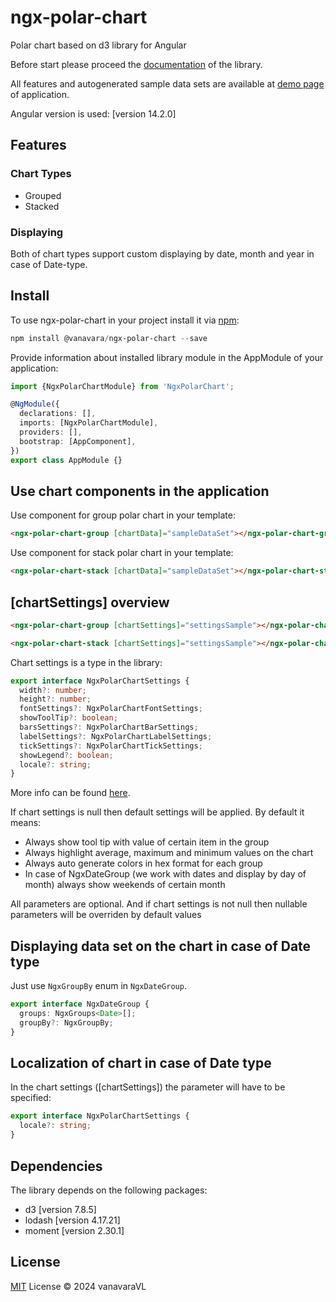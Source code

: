 # ngx-polar-chart

Polar chart based on d3 library for Angular

Before start please proceed the [documentation](https://vanavaravl.github.io/ngx-polar-chart/installation) of the library.<br> 

All features and autogenerated sample data sets are available at [demo page](https://vanavaravl.github.io/ngx-polar-chart) of application.

Angular version is used: [version 14.2.0]
## Features

### Chart Types

- Grouped
- Stacked

### Displaying

Both of chart types support custom displaying by date, month and year in case of Date-type.

## Install

To use ngx-polar-chart in your project install it via [npm](https://www.npmjs.com/package/@vanavara/ngx-polar-chart):

```powerShell
npm install @vanavara/ngx-polar-chart --save
```

Provide information about installed library module in the AppModule of your application:

```typescript
import {NgxPolarChartModule} from 'NgxPolarChart';

@NgModule({
  declarations: [],
  imports: [NgxPolarChartModule],
  providers: [],
  bootstrap: [AppComponent],
})
export class AppModule {}
```



## Use chart components in the application

Use component for group polar chart in your template:

```html
<ngx-polar-chart-group [chartData]="sampleDataSet"></ngx-polar-chart-group>
```

Use component for stack polar chart in your template:

```html
<ngx-polar-chart-stack [chartData]="sampleDataSet"></ngx-polar-chart-stack>
```

## [chartSettings] overview

```html
<ngx-polar-chart-group [chartSettings]="settingsSample"></ngx-polar-chart-group>

<ngx-polar-chart-stack [chartSettings]="settingsSample"></ngx-polar-chart-stack>
```

Chart settings is a type in the library: 
```typescript
export interface NgxPolarChartSettings {
  width?: number;
  height?: number;
  fontSettings?: NgxPolarChartFontSettings;
  showToolTip?: boolean;
  barsSettings?: NgxPolarChartBarSettings;
  labelSettings?: NgxPolarChartLabelSettings;
  tickSettings?: NgxPolarChartTickSettings;
  showLegend?: boolean;
  locale?: string;
}
```

More info can be found [here](https://vanavaravl.github.io/ngx-polar-chart/settings).

If chart settings is null then default settings will be applied. By default it means:
- Always show tool tip with value of certain item in the group
- Always highlight average, maximum and minimum values on the chart
- Always auto generate colors in hex format for each group
- In case of NgxDateGroup (we work with dates and display by day of month) always show weekends of certain month

All parameters are optional. And if chart settings is not null then nullable parameters will be overriden by default values

## Displaying data set on the chart in case of Date type
Just use `NgxGroupBy` enum in `NgxDateGroup`.
```typescript
export interface NgxDateGroup {
  groups: NgxGroups<Date>[];
  groupBy?: NgxGroupBy;
}
```

## Localization of chart in case of Date type
In the chart settings ([chartSettings]) the parameter will have to be specified:
```typescript
export interface NgxPolarChartSettings {
  locale?: string;
}
```

## Dependencies
The library depends on the following packages:
- d3 [version 7.8.5]
- lodash [version 4.17.21]
- moment [version 2.30.1]

## License
[MIT](https://github.com/vanavaraVL/ngx-polar-chart?tab=MIT-1-ov-file#readme) License © 2024 vanavaraVL
